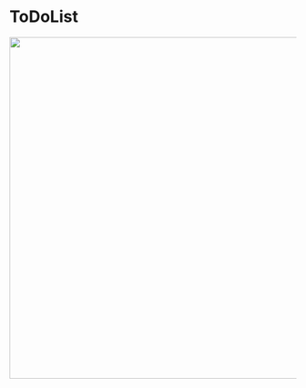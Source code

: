 # ToDoList

<p align="center"><img width="600" src="https://user-images.githubusercontent.com/57563053/103118024-7b321400-46b0-11eb-88a1-b0e5f6608430.gif">
